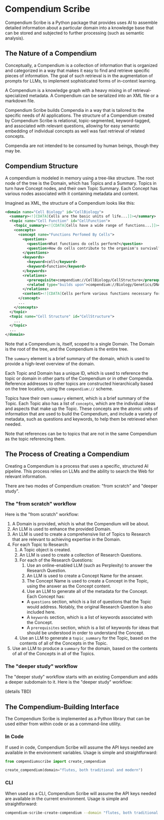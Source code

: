 # Compendium Scribe

Compendium Scribe is a Python package that provides uses AI to assemble detailed information about a particular domain into a knowledge base that can be stored and subjected to further processing (such as semantic analysis).

## The Nature of a Compendium

Conceptually, a Compendium is a collection of information that is organized and categorized in a way that makes it easy to find and retrieve specific pieces of information. The goal of such retrieval is in the augmentation of prompts for LLMs, to implement sophisticated forms of in-context learning.

A Compendium is a knowledge graph with a heavy mixing in of retrieval-specialized metadata. A Compendium can be serialized into an XML file or a markdown file.

Compendium Scribe builds Compendia in a way that is tailored to the specific needs of AI applications. The structure of a Compendium created by Compendium Scribe is relational, topic-segmented, keyword-tagged, and associated with relevant questions, allowing for easy semantic embedding of individual concepts as well was fast retrieval of related concepts.

Compendia are not intended to be consumed by human beings, though they may be.

## Compendium Structure

A compendium is modeled in memory using a tree-like structure. The root node of the tree is the Domain, which has Topics and a Summary. Topics in turn have Concept nodes, and their own Topic Summary. Each Concept has various nodes associated with it containing metadata and content.

Imagined as XML, the structure of a Compendium looks like this:

```xml
<domain name="Cell Biology" id="CellBiology">
  <summary><![CDATA[Cells are the basic units of life...]]></summary>
  <topic name="Cell Function" id="CellFunction">
    <topic_summary><![CDATA[Cells have a wide range of functions...]]></topic_summary>
    <concepts>
      <concept name="Functions Perfomed By Cells">
        <questions>
          <question>What functions do cells perform?</question>
          <question>How do cells contribute to the organism's survival?</question>
        </questions>
        <keywords>
          <keyword>cell</keyword>
          <keyword>function</keyword>
        </keywords>
        <relations>
          <prerequisite>compendium://CellBiology/CellStructure</prerequisite>
          <related type="builds upon">compendium://Biology/Genetics/DNA</related>
        </relations>
        <content><![CDATA[Cells perform various functions necessary for the organism's survival...]]></content>
      </concept>
      ...
    </concepts>
  </topic>
  <topic name="Cell Structure" id="CellStructure">
    ...
  </topic>
  ...
</domain>
```

Note that a Compendium is, itself, scoped to a single Domain. The Domain is the root of the tree, and the Compendium is the entire tree.

The `summary` element is a brief summary of the domain, which is used to provide a high-level overview of the domain.

Each Topic and Domain has a unique ID, which is used to reference the topic or domain in other parts of the Compendium or in other Compendia. Reference addresses to other topics are constructed hierarchically based on the tree location, using the `compendium://` scheme.

Topics have their own `summary` element, which is a brief summary of the Topic. Each Topic also has a list of `concepts`, which are the individual ideas and aspects that make up the Topic. These concepts are the atomic units of information that are used to build the Compendium, and include a variety of metadata, such as questions and keywords, to help them be retrieved when needed.

Note that references can be to topics that are not in the same Compendium as the topic referencing them.

## The Process of Creating a Compendium

Creating a Compendium is a process that uses a specific, structured AI pipeline. This process relies on LLMs and the ability to search the Web for relevant information.

There are two modes of Compendium creation: "from scratch" and "deeper study".

### The "from scratch" workflow

Here is the "from scratch" workflow:

1. A Domain is provided, which is what the Compendium will be about.
2. An LLM is used to enhance the provided Domain.
3. An LLM is used to create a comprehensive list of Topics to Research that are relevant to achieving expertise in the Domain.
4. For each Topic to Research:
    1. A Topic object is created.
    2. An LLM is used to create a collection of Research Questions.
    3. For each of the Research Questions:
        1. Use an online-enabled LLM (such as Perplexity) to answer the Research Question.
        2. An LLM is used to create a Concept Name for the answer.
        3. The Concept Name is used to create a Concept in the Topic, using the answer as the Concept content.
        4. Use an LLM to generate all of the metadata for the Concept. Each Concept has:
          - A `questions` section, which is a list of questions that the Topic would address. Notably, the original Research Question is also included here.
          - A `keywords` section, which is a list of keywords associated with the Concept.
          - A `prerequisites` section, which is a list of keywords for ideas that should be understood in order to understand the Concept.
    4. Use an LLM to generate a `topic_summary` for the Topic, based on the contents of all of the Concepts in the Topic.
5. Use an LLM to produce a `summary` for the domain, based on the contents of all of the Concepts in all of the Topics.

### The "deeper study" workflow

The "deeper study" workflow starts with an existing Compendium and adds a deeper subdomain to it. Here is the "deeper study" workflow:

(details TBD)

## The Compendium-Building Interface

The Compendium Scribe is implemented as a Python library that can be used either from within code or as a command-line utility.

### In Code

If used in code, Compendium Scribe will assume the API keys needed are available in the environment variables. Usage is simple and straightforward:

```python
from compendiumscribe import create_compendium

create_compendium(domain="flutes, both traditional and modern")
```

### CLI

When used as a CLI, Compendium Scribe will assume the API keys needed are available in the current environment. Usage is simple and straightforward:

```zsh
compendium-scribe-create-compendium --domain "flutes, both traditional and modern"
```

